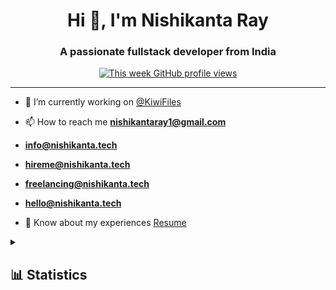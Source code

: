 <h1 align="center">Hi 👋, I'm Nishikanta Ray</h1>
<h3 align="center">A passionate fullstack developer from India</h3>
    <div align="center">
      <a href="https://github.com/NishikantaRay">
        <img alt="This week GitHub profile views" src="https://komarev.com/ghpvc/?username=NishikantaRay&style=flat&color=7733ff&label=This+week+GitHub+profile+views" />
      </a>
    </div>
<hr>

- 🔭 I’m currently working on <a target="_blank" href="https://github.com/KiwiFiles">@KiwiFiles</a>

- 📫 How to reach me **nishikantaray1@gmail.com**
- **info@nishikanta.tech**
- **hireme@nishikanta.tech**
- **freelancing@nishikanta.tech**
- **hello@nishikanta.tech**

- 📄 Know about my experiences 
<a target="_blank" href="https://drive.google.com/file/d/1nWCk4UZkVYwXne105KxaXD3w3T5wBua6/view?usp=share_link">Resume</a>

<details>
  <summary><h2>📊 Statistics</h2></summary>
    <div align="center">
       <a href="https://github.com/anuraghazra/github-readme-stats">
<img align="center" src="https://github-readme-streak-stats.herokuapp.com/?user=nishikantaray&theme=radical"/>
</a>
      <br /><br />
      <div align="center">
<h2> Stuff I worked on last week  <h2>
<img align="center" src="https://github-readme-stats.vercel.app/api/wakatime?username=nishikantaray12&theme=radical&bg_color=000"/>
</a>
</div>
  <div align="center">
<a href="https://github.com/anuraghazra/github-readme-stats" align="center">
<img  src="https://github-readme-stats.vercel.app/api?username=nishikantaray&count_private=true&show_icons=true&theme=radical" />
</a>
</div>
</details>
</p>

</div>

<br>



